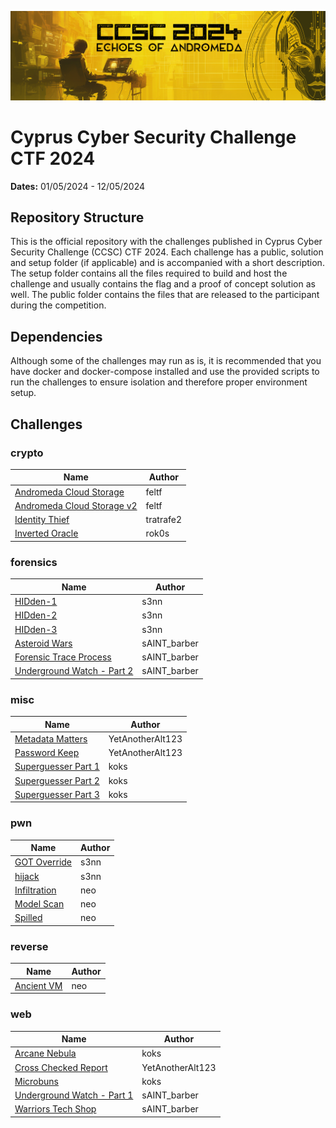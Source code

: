 ![CCSC CTF 2024](_assets/ccsc_2024_banner.png)
# Cyprus Cyber Security Challenge CTF 2024

**Dates:** 01/05/2024 - 12/05/2024

## Repository Structure

This is the official repository with the challenges published in Cyprus Cyber Security Challenge (CCSC) CTF 2024. Each challenge has a public, solution and setup folder (if applicable) and is accompanied with a short description. The setup folder contains all the files required to build and host the challenge and usually contains the flag and a proof of concept solution as well. The public folder contains the files that are released to the participant during the competition.

## Dependencies

Although some of the challenges may run as is, it is recommended that you have docker and docker-compose installed and use the provided scripts to run the challenges to ensure isolation and therefore proper environment setup.

## Challenges


### crypto

| Name | Author |
| ---- | ------ |
| [Andromeda Cloud Storage](./crypto/andromeda-cloud-storage) | feltf |
| [Andromeda Cloud Storage v2](./crypto/andromeda-cloud-storage-v2) | feltf |
| [Identity Thief](./crypto/identity-thief) | tratrafe2 |
| [Inverted Oracle](./crypto/inverted-oracle) | rok0s |



### forensics

| Name | Author |
| ---- | ------ |
| [HIDden-1](./forensics/HIDden-1) | s3nn |
| [HIDden-2](./forensics/HIDden-2) | s3nn |
| [HIDden-3](./forensics/HIDden-3) | s3nn |
| [Asteroid Wars](./forensics/asteroid_wars) | sAINT_barber |
| [Forensic Trace Process](./forensics/forensic_trace_process) | sAINT_barber |
| [Underground Watch - Part 2](./forensics/underground_watch_part_2) | sAINT_barber |



### misc

| Name | Author |
| ---- | ------ |
| [Metadata Matters](./misc/metadata-matters) | YetAnotherAlt123 |
| [Password Keep](./misc/password-keep) | YetAnotherAlt123 |
| [Superguesser Part 1](./misc/superguesser) | koks |
| [Superguesser Part 2](./misc/superguesser_2) | koks |
| [Superguesser Part 3](./misc/superguesser_3) | koks |



### pwn

| Name | Author |
| ---- | ------ |
| [GOT Override](./pwn/GOT-Override) | s3nn |
| [hijack](./pwn/hijack) | s3nn |
| [Infiltration](./pwn/infiltration) | neo |
| [Model Scan](./pwn/model-scan) | neo |
| [Spilled](./pwn/spilled) | neo |



### reverse

| Name | Author |
| ---- | ------ |
| [Ancient VM](./reverse/ancient-vm) | neo |



### web

| Name | Author |
| ---- | ------ |
| [Arcane Nebula](./web/arcane-nebula) | koks |
| [Cross Checked Report](./web/cross-checked-report) | YetAnotherAlt123 |
| [Microbuns](./web/microbuns) | koks |
| [Underground Watch - Part 1](./web/underground_watch_part_1) | sAINT_barber |
| [Warriors Tech Shop](./web/warriors_tech_shop) | sAINT_barber |



